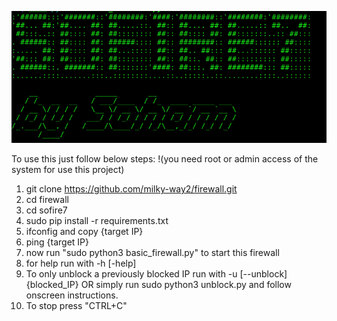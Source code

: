 ![Banner](https://github.com/milky-way2/firewall/raw/main/sofire7/banner.png)



To use this just follow below steps:
!(you need root or admin access of the system for use this project)
1) git clone https://github.com/milky-way2/firewall.git
2) cd firewall
3) cd sofire7
4) sudo pip install -r requirements.txt
5) ifconfig and copy {target IP}
6) ping {target IP}
7) now run "sudo python3 basic_firewall.py" to start this firewall
8) for help run with -h  [-help]
9) To only unblock a previously blocked IP run with -u [--unblock] {blocked_IP}  OR simply run sudo python3 unblock.py and follow onscreen instructions.
10) To stop press "CTRL+C"
